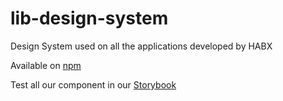 # lib-design-system

Design System used on all the applications developed by HABX

Available on [npm](https://www.npmjs.com/package/@habx/lib-design-system)

Test all our component in our [Storybook](https://habx.github.io/lib-design-system/)

